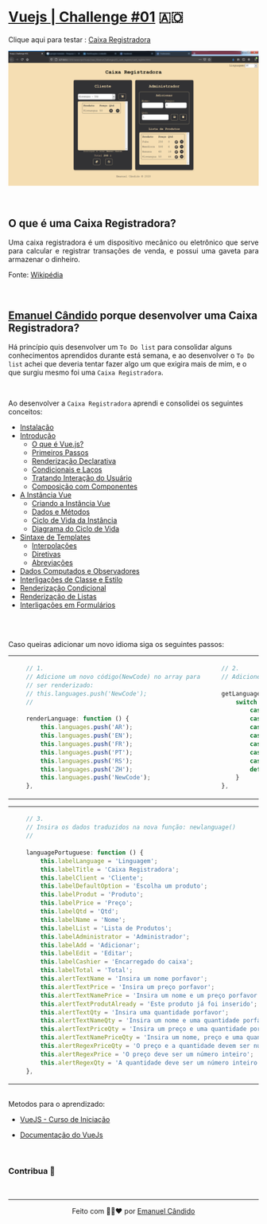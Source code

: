 # [Vuejs | Challenge #01](https://emanuelcandido-js.netlify.app/javascript/vuejs/challenges/01_cash_register/cash_register) 🇦🇴

<p align="center">

Clique aqui para testar : [Caixa Registradora](https://emanuelcandido-js.netlify.app/javascript/vuejs/joao_ribeiro/challenges/01_cash_register/cash_register)

<a href="https://emanuelcandido-js.netlify.app/javascript/vuejs/joao_ribeiro/challenges/01_cash_register/cash_register">
<img src="../00_assets/01_cash_register.png">
</a>

</p>

<br>

## O que é uma Caixa Registradora?

<p align="justify">
    Uma caixa registradora é um dispositivo mecânico ou eletrônico que serve para calcular e registrar transações de venda, e possui uma gaveta para armazenar o dinheiro. 
</p>

Fonte: [Wikipédia](https://pt.wikipedia.org/wiki/Caixa_registradora)

<br>

## [Emanuel Cândido](https://emanueljosecandido.github.io/) porque desenvolver uma Caixa Registradora?

Há princípio quis desenvolver um `To Do list` para consolidar alguns conhecimentos aprendidos durante está semana, e ao desenvolver o `To Do list` achei que deveria tentar fazer algo um que exigira mais de mim, e o que surgiu mesmo foi uma `Caixa Registradora`.

<br>

Ao desenvolver a `Caixa Registradora` aprendi e consolidei os seguintes conceitos:

- [Instalação](https://br.vuejs.org/v2/guide/installation.html)
- [Introdução](https://br.vuejs.org/v2/guide/index.html)
  - [O que é Vue.js?](https://br.vuejs.org/v2/guide/index.html#O-que-e-Vue-js)
  - [Primeiros Passos](https://br.vuejs.org/v2/guide/index.html#Primeiros-Passos)
  - [Renderização Declarativa](https://br.vuejs.org/v2/guide/index.html#Renderizacao-Declarativa)
  - [Condicionais e Laços](https://br.vuejs.org/v2/guide/index.html#Condicionais-e-Lacos)
  - [Tratando Interação do Usuário](https://br.vuejs.org/v2/guide/index.html#Tratando-Interacao-do-Usuario)
  - [Composição com Componentes](https://br.vuejs.org/v2/guide/index.html#Composicao-com-Componentes)
- [A Instância Vue](https://br.vuejs.org/v2/guide/instance.html)
  - [Criando a Instância Vue](https://br.vuejs.org/v2/guide/instance.html#Criando-a-Instancia-Vue)
  - [Dados e Métodos](https://br.vuejs.org/v2/guide/instance.html#Dados-e-Metodos)
  - [Ciclo de Vida da Instância](https://br.vuejs.org/v2/guide/instance.html#Ciclo-de-Vida-da-Instancia)
  - [Diagrama do Ciclo de Vida](https://br.vuejs.org/v2/guide/instance.html#Diagrama-do-Ciclo-de-Vida)
- [Sintaxe de Templates](https://br.vuejs.org/v2/guide/syntax.html)
  - [Interpolações](https://br.vuejs.org/v2/guide/syntax.html#Interpolacoes)
  - [Diretivas](https://br.vuejs.org/v2/guide/syntax.html#Diretivas)
  - [Abreviações](https://br.vuejs.org/v2/guide/syntax.html#Abreviacoes)
- [Dados Computados e Observadores](https://br.vuejs.org/v2/guide/computed.html)
- [Interligações de Classe e Estilo](https://br.vuejs.org/v2/guide/class-and-style.html)
- [Renderização Condicional](https://br.vuejs.org/v2/guide/conditional.html)
- [Renderização de Listas](https://br.vuejs.org/v2/guide/list.html)
- [Interligações em Formulários](https://br.vuejs.org/v2/guide/forms.html)

<br><br>

<p align="justify">
    Caso queiras adicionar um novo idioma siga os seguintes passos:
</p>

<table>
<tbody>

<td>

```js
    // 1.
    // Adicione um novo código(NewCode) no array para
    // ser renderizado:
    // this.languages.push('NewCode');
    //

    renderLanguage: function () {
        this.languages.push('AR');
        this.languages.push('EN');
        this.languages.push('FR');
        this.languages.push('PT');
        this.languages.push('RS');
        this.languages.push('ZH');
        this.languages.push('NewCode');
    },


```

</td>
<td>

```js
    // 2.
    // Adicione-> case 'NewCode': root.newlanguage(); break;

    getLanguage: function () {
        switch (this.selectLanguage) {
            case 'AR': root.languageArabic(); break;
            case 'EN': root.languageEnglish(); break;
            case 'FR': root.languageFrench(); break;
            case 'PT': root.languagePortuguese(); break;
            case 'RS': root.languageRussia(); break;
            case 'ZH': root.languageChinese(); break;
            case 'NewCode': root.newlanguage(); break;
            default: break;
        }
    },
```

</td>
</tbody>
</table>
<table>
<tbody>

<td>

```js
    // 3.
    // Insira os dados traduzidos na nova função: newlanguage()
    //

    languagePortuguese: function () {
        this.labelLanguage = 'Linguagem';
        this.labelTitle = 'Caixa Registradora';
        this.labelClient = 'Cliente';
        this.labelDefaultOption = 'Escolha um produto';
        this.labelProdut = 'Produto';
        this.labelPrice = 'Preço';
        this.labelQtd = 'Qtd';
        this.labelName = 'Nome';
        this.labelList = 'Lista de Produtos';
        this.labelAdministrator = 'Administrador';
        this.labelAdd = 'Adicionar';
        this.labelEdit = 'Editar';
        this.labelCashier = 'Encarregado do caixa';
        this.labelTotal = 'Total';
        this.alertTextName = 'Insira um nome porfavor';
        this.alertTextPrice = 'Insira um preço porfavor';
        this.alertTextNamePrice = 'Insira um nome e um preço porfavor';
        this.alertTextProdutAlready = 'Este produto já foi inserido';
        this.alertTextQty = 'Insira uma quantidade porfavor';
        this.alertTextNameQty = 'Insira um nome e uma quantidade porfavor';
        this.alertTextPriceQty = 'Insira um preço e uma quantidade porfavor';
        this.alertTextNamePriceQty = 'Insira um nome, preço e uma quantidade porfavor';
        this.alertRegexPriceQty = 'O preço e a quantidade devem ser números inteiros';
        this.alertRegexPrice = 'O preço deve ser um número inteiro';
        this.alertRegexQty = 'A quantidade deve ser um número inteiro';
    },
```

</td>
<td>

```js
    // 4.
    // Adicione uma nova função para adicionar
    // um novo idioma:

    newlanguage(): function () {
        this.labelLanguage = '';
        this.labelTitle = '';
        this.labelClient = '';
        this.labelDefaultOption = '';
        this.labelProdut = '';
        this.labelPrice = '';
        this.labelQtd = '';
        this.labelName = '';
        this.labelList = '';
        this.labelAdministrator = '';
        this.labelAdd = '';
        this.labelEdit = '';
        this.labelCashier = '';
        this.labelTotal = '';
        this.alertTextName = '';
        this.alertTextPrice = '';
        this.alertTextNamePrice = '';
        this.alertTextProdutAlready = '';
        this.alertTextQty = '';
        this.alertTextNameQty = '';
        this.alertTextPriceQty = '';
        this.alertTextNamePriceQty = '';
        this.alertRegexPriceQty = '';
        this.alertRegexPrice = '';
        this.alertRegexQty = '';
    },
```

</td>
</tbody>
</table>

<br>
Metodos para o aprendizado:

- [VueJS - Curso de Iniciação](https://www.youtube.com/playlist?list=PLXik_5Br-zO_xQHAH9GrNR1gAefYWaKxz)

- [Documentação do VueJs](https://br.vuejs.org/v2/guide/)

<br>

### Contribua 🖤

<br>

---

<center>

Feito com 🖤💛❤ por [Emanuel Cândido](https://emanueljosecandido.github.io/)

</center>

